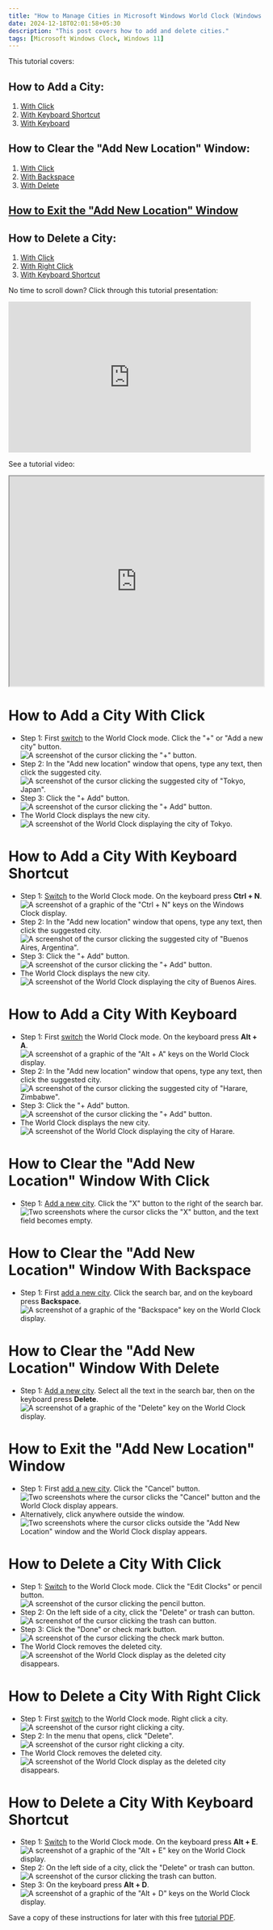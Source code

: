 ```yaml
---
title: "How to Manage Cities in Microsoft Windows World Clock (Windows 11)"
date: 2024-12-18T02:01:58+05:30
description: "This post covers how to add and delete cities."
tags: [Microsoft Windows Clock, Windows 11]
---
```

This tutorial covers:

## How to Add a City:
1. [With Click](#1)
2. [With Keyboard Shortcut](#2)
3. [With Keyboard](#3)

## How to Clear the "Add New Location" Window:
1. [With Click](#4)
2. [With Backspace](#5)
3. [With Delete](#6)

## [How to Exit the "Add New Location" Window](#7)

## How to Delete a City:
1. [With Click](#8)
2. [With Right Click](#9)
3. [With Keyboard Shortcut](#10)

<p>No time to scroll down? Click through this tutorial presentation:</p>
<iframe src="https://docs.google.com/presentation/d/1nKhPe-I6RT9edU3edwUKQArr_6v3omkb5V4jC-yDFpw/embed?start=false&loop=false&delayms=3000" frameborder="0" width="480" height="299" allowfullscreen="true" mozallowfullscreen="true" webkitallowfullscreen="true"></iframe>

<br />

See a tutorial video:
<iframe class="BLOG_video_class" allowfullscreen="" youtube-src-id="_GPZUJbEP2o" width="100%" height="416" src="https://www.youtube.com/embed/_GPZUJbEP2o"></iframe>

<br />

<h1 id="1">How to Add a City With Click</h1>

* Step 1: First [switch](https://qhtutorials.github.io/posts/how-to-edit-windows-clock-settings/) to the World Clock mode. Click the "+" or "Add a new city" button.  <div class="stepimage">![A screenshot of the cursor clicking the "+" button.](blogclickplus1.png "Click '+' ")</div> 
* Step 2: In the "Add new location" window that opens, type any text, then click the suggested city. <div class="stepimage">![A screenshot of the cursor clicking the suggested city of "Tokyo, Japan".](blogclickplus2.png "Type a city and click the suggestion")</div> 
* Step 3: Click the "+ Add" button. <div class="stepimage">![A screenshot of the cursor clicking the "+ Add" button.](blogclickplus3.png "Click '+ Add' ")</div> 
* The World Clock displays the new city. <div class="stepimage">![A screenshot of the World Clock displaying the city of Tokyo.](blogclickplus4.png "The newly added city")</div> 

<h1 id="2">How to Add a City With Keyboard Shortcut</h1>

* Step 1: [Switch](https://qhtutorials.github.io/posts/how-to-edit-windows-clock-settings/) to the World Clock mode. On the keyboard press **Ctrl + N**. <div class="stepimage">![A screenshot of a graphic of the "Ctrl + N" keys on the Windows Clock display.](blogctrln1.png "Press 'Ctrl + N' ")</div> 
* Step 2: In the "Add new location" window that opens, type any text, then click the suggested city. <div class="stepimage">![A screenshot of the cursor clicking the suggested city of "Buenos Aires, Argentina".](blogctrln2.png "Type a city and click the suggestion")</div>
* Step 3: Click the "+ Add" button. <div class="stepimage">![A screenshot of the cursor clicking the "+ Add" button.](blogctrln3.png "Click '+ Add' ")</div> 
* The World Clock displays the new city. <div class="stepimage">![A screenshot of the World Clock displaying the city of Buenos Aires.](blogctrln4.png "The newly added city")</div> 

<h1 id="3">How to Add a City With Keyboard</h1>
 
* Step 1: First [switch](https://qhtutorials.github.io/posts/how-to-edit-windows-clock-settings/) the World Clock mode. On the keyboard press **Alt + A**. <div class="stepimage">![A screenshot of a graphic of the "Alt + A" keys on the World Clock display.](blogalta1.png  "Press 'Alt + A' ")</div>
* Step 2: In the "Add new location" window that opens, type any text, then click the suggested city. <div class="stepimage">![A screenshot of the cursor clicking the suggested city of "Harare, Zimbabwe".](blogalta2.png "Type a city and click the suggestion")</div>
* Step 3: Click the "+ Add" button. <div class="stepimage">![A screenshot of the cursor clicking the "+ Add" button.](blogalta3.png "Click '+ Add' ")</div>
* The World Clock displays the new city. <div class="stepimage">![A screenshot of the World Clock displaying the city of Harare.](blogalta4.png "The newly added city")</div> 

<h1 id="4">How to Clear the "Add New Location" Window With Click</h1>

* Step 1: [Add a new city](#1). Click the "X" button to the right of the search bar. <div class="stepimage">![Two screenshots where the cursor clicks the "X" button, and the text field becomes empty.](blogclickx.png  "Click 'X' ")</div>

<h1 id="5">How to Clear the "Add New Location" Window With Backspace</h1>

* Step 1: First [add a new city](#1). Click the search bar, and on the keyboard press **Backspace**. <div class="stepimage">![A screenshot of a graphic of the "Backspace" key on the World Clock display.](blogpressbackspace.png  "Press 'Backspace' ")</div>

<h1 id="6">How to Clear the "Add New Location" Window With Delete</h1>

* Step 1: [Add a new city](#1). Select all the text in the search bar, then on the keyboard press **Delete**. <div class="stepimage">![A screenshot of a graphic of the "Delete" key on the World Clock display.](blogpressdelete.png  "Press 'Delete' ")</div>

<h1 id="7">How to Exit the "Add New Location" Window</h1>

* Step 1: First [add a new city](#1). Click the "Cancel" button. <div class="stepimage">![Two screenshots where the cursor clicks the "Cancel" button and the World Clock display appears.](blogclickcancels.png  "Click 'Cancel' ")</div>
* Alternatively, click anywhere outside the window. <div class="stepimage">![Two screenshots where the cursor clicks outside the "Add New Location" window and the World Clock display appears.](blogclickout.png  "Click outside the window")</div>

<h1 id="8">How to Delete a City With Click</h1>

* Step 1: [Switch](https://qhtutorials.github.io/posts/how-to-edit-windows-clock-settings/) to the World Clock mode. Click the "Edit Clocks" or pencil button. <div class="stepimage">![A screenshot of the cursor clicking the pencil button.](blogclickpencil1.png "Click the pencil button")</div> 
* Step 2: On the left side of a city, click the "Delete" or trash can button. <div class="stepimage">![A screenshot of the cursor clicking the trash can button.](blogclickpencil2.png "Click the trash can")</div> 
* Step 3: Click the "Done" or check mark button. <div class="stepimage">![A screenshot of the cursor clicking the check mark button.](blogclickpencil3.png "Click the check mark button")</div>
* The World Clock removes the deleted city. <div class="stepimage">![A screenshot of the World Clock display as the deleted city disappears.](blogclickpencil4.png "The city is removed")</div>

<h1 id="9">How to Delete a City With Right Click</h1>

* Step 1: First [switch](https://qhtutorials.github.io/posts/how-to-edit-windows-clock-settings/) to the World Clock mode. Right click a city. <div class="stepimage">![A screenshot of the cursor right clicking a city.](blogrightclickdelete1.png "Right click a city")</div>
* Step 2: In the menu that opens, click "Delete". <div class="stepimage">![A screenshot of the cursor right clicking a city.](blogrightclickdelete2.png "Right click a city")</div> 
* The World Clock removes the deleted city. <div class="stepimage">![A screenshot of the World Clock display as the deleted city disappears.](blogrightclickdelete3.png "The city is removed")</div>

<h1 id="10">How to Delete a City With Keyboard Shortcut</h1>

* Step 1: [Switch](https://qhtutorials.github.io/posts/how-to-edit-windows-clock-settings/) to the World Clock mode. On the keyboard press **Alt + E**. <div class="stepimage">![A screenshot of a graphic of the "Alt + E" key on the World Clock display.](blogalte1.png  "Press 'Alt + E' ")</div>
* Step 2: On the left side of a city, click the "Delete" or trash can button. <div class="stepimage">![A screenshot of the cursor clicking the trash can button.](blogalte2.png "Click the trash can")</div> 
* Step 3: On the keyboard press **Alt + D**. <div class="stepimage">![A screenshot of a graphic of the "Alt + D" keys on the World Clock display.](blogalte3.png "Press 'Alt + D' ")</div>

Save a copy of these instructions for later with this free [tutorial PDF](https://drive.google.com/file/d/14LmcfYujYlzdQnuC7VXEAb20ggFvbpQx/view?usp=sharing).

<br />









